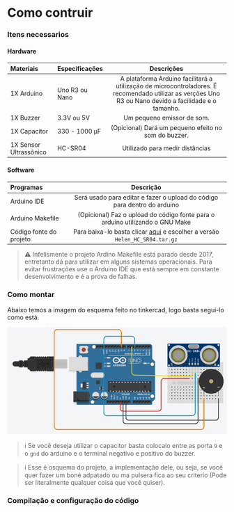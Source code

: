 # Como contruir

### Itens necessarios

#### Hardware

| Materiais              | Especificações | Descrições |
|:-----------------------|:---------------|:--------------------------:|
| 1X Arduino             | Uno R3 ou Nano | A plataforma Arduino facilitará a utilização de microcontroladores. É recomendado utilizar as verções Uno R3 ou Nano devido a facilidade e o tamanho. |
| 1X Buzzer              | 3.3V ou 5V     | Um pequeno emissor de som. |
| 1X Capacitor           | 330 - 1000 µF  | (Opicional) Dará um pequeno efeito no som do buzzer. |
| 1X Sensor Ultrassônico | HC-SR04        | Utilizado para medir distâncias |

#### Software

| Programas | Descrição |
|:----------|:---------:|
| Arduino IDE | Será usado para editar e fazer o upload do código para dentro do arduino |
| Arduino Makefile | (Opicional) Faz o upload do código fonte para o arduino utilizando o GNU Make |
| Código fonte do projeto | Para baixa-lo basta clicar [aqui](https://github.com/Samuel-de-Oliveira/Helen/releases) e escolher a versão `Helen_HC_SR04.tar.gz` |

> :warning: Infelismente o projeto Ardino Makefile está parado desde 2017, entretanto dá para utilizar em alguns sistemas operacionais. Para evitar frustrações use o Arduino IDE que está sempre em constante desenvolvimento e é a prova de falhas.

### Como montar

Abaixo temos a imagem do esquema feito no tinkercad, logo basta segui-lo como está.

<img src="Single_HC-SR04-Image.png">

> :information_source: Se você deseja utilizar o capacitor basta colocalo entre as porta `9` e o `gnd` do arduino e o terminal negativo e positivo do buzzer.

> :information_source: Esse é osquema do projeto, a implementação dele, ou seja, se você quer fazer um boné adpatado ou ma pulsera fica ao seu criterio (Pode ser literalmente qualquer coisa que você quiser).

### Compilação e configuração do código
